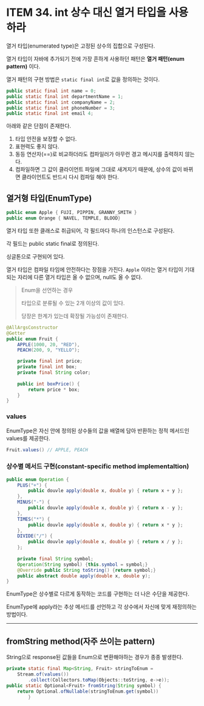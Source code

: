 # ITEM 34. int 상수 대신 열거 타입을 사용하라

열거 타입(enumerated type)은 고정된 상수의 집합으로 구성된다.

열거 타입이 자바에 추가되기 전에 가장 흔하게 사용하던 패턴은 **열거 패턴(enum pattern)** 이다.

열거 패턴의 구현 방법은 `static final int`로 값을 정의하는 것이다.

```java
public static final int name = 0;
public static final int departmentName = 1;
public static final int companyName = 2;
public static final int phoneNumber = 3;
public static final int email 4;
```

아래와 같은 단점이 존재한다.

1. 타입 안전을 보장할 수 없다.
2. 표현력도 좋지 않다.
3. 동등 연산자(==)로 비교하더라도 컴파일러가 아무런 경고 메시지를 출력하지 않는다.
4. 컴파일하면 그 값이 클라이언트 파일에 그대로 새겨지기 때문에, 상수의 값이 바뀌면 클라이언트도 반드시 다시 컴파일 해야 한다.

## 열거형 타입(EnumType)

```java
public enum Apple { FUJI, PIPPIN, GRANNY_SMITH }
public enum Orange { NAVEL, TEMPLE, BLOOD}
```

열거 타입 또한 클래스로 취급되어, 각 필드마다 하나의 인스턴스로 구성된다.

각 필드는 public static final로 정의된다.

싱글톤으로 구현되어 있다.

열거 타입은 컴파일 타임에 안전하다는 장점을 가진다. `Apple` 이라는 열거 타입이 기대되는 자리에 다른 열거 타입은 올 수 없으며, null도 올 수 없다.

> Enum을 선언하는 경우
>
> 타입으로 분류될 수 있는 2개 이상의 값이 있다.
>
> 당장은 한계가 있는데 확장될 가능성이 존재한다.


```java
@AllArgsConstructor
@Getter
public enum Fruit {
    APPLE(1000, 20, "RED"),
    PEACH(200, 9, "YELLO");

	private final int price;
	private final int box;
	private final String color; 
    
    public int boxPrice() {
        return price * box;
    }
}
```

### values

EnumType은 자신 안에 정의된 상수들의 값을 배열에 담아 반환하는 정적 메서드인 values를 제공한다.

```java
Fruit.values() // APPLE, PEACH
```

### 상수별 메서드 구현(constant-specific method implementaltion)

```java
public enum Operation {
    PLUS("+") {
	    public douvle apply(double x, double y) { return x + y };
	},
	MINUS("-") {
		public douvle apply(double x, double y) { return x - y };
	},
	TIMES("*") {
		public douvle apply(double x, double y) { return x * y };
	},
	DIVIDE("/") {
		public douvle apply(double x, double y) { return x / y };
	};
	
	private final String symbol;
	Operation(String symbol) {this.symbol = symbol;}
	@Override public String toString() {return symbol;}
	public abstract double apply(double x, double y);
}
```

EnumType은 상수별로 다르게 동작하는 코드를 구현하는 더 나은 수단을 제공한다.

EnumType에 apply라는 추상 메서드를 선언하고 각 상수에서 자신에 맞게 재정의하는 방법이다.

---

## fromString method(자주 쓰이는 pattern)

String으로 response된 값들을 Enum으로 변환해야하는 경우가 종종 발생한다.

```java
private static final Map<String, Fruit> stringToEnum =
    Stream.of(values())
        .collect(Collectors.toMap(Objects::toString, e->e));
public static Optional<Fruit> fromString(String symbol) {
    return Optional.ofNullable(stringToEnum.get(symbol))
        }
```